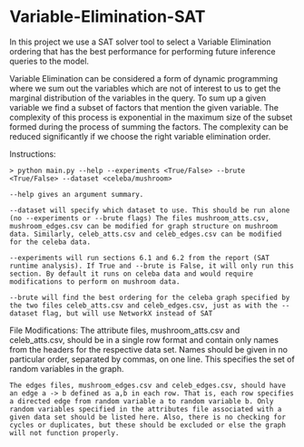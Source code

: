 # Variable-Elimination-SAT

In this project we use a SAT solver tool to select a Variable Elimination ordering that has the best performance for performing future inference queries to the model.

Variable Elimination can be considered a form of dynamic programming where we sum out the variables which are not of interest to us to get the marginal distribution of the variables in the query.  To sum up a given variable we find a subset of factors that mention the given variable. The complexity of this process is exponential in the maximum size of the subset formed during the process of summing the factors.  The complexity can be reduced significantly if we choose the right variable elimination order. 

Instructions:

	> python main.py --help --experiments <True/False> --brute <True/False> --dataset <celeba/mushroom>

	--help gives an argument summary.

	--dataset will specify which dataset to use. This should be run alone (no --experiments or --brute flags) The files mushroom_atts.csv, mushroom_edges.csv can be modified for graph structure on mushroom data. Similarly, celeb_atts.csv and celeb_edges.csv can be modified for the celeba data.

	--experiments will run sections 6.1 and 6.2 from the report (SAT runtime analysis). If True and --brute is False, it will only run this section. By default it runs on celeba data and would require modifications to perform on mushroom data.

	--brute will find the best ordering for the celeba graph specified by the two files celeb_atts.csv and celeb_edges.csv, just as with the --dataset flag, but will use NetworkX instead of SAT

File Modifications:
	The attribute files, mushroom_atts.csv and celeb_atts.csv, should be in a single row format and contain only names from the headers for the respective data set. Names should be given in no particular order, separated by commas, on one line. This specifies the set of random variables in the graph.

	The edges files, mushroom_edges.csv and celeb_edges.csv, should have an edge a -> b defined as a,b in each row. That is, each row specifies a directed edge from random variable a to random variable b. Only random variables specified in the attributes file associated with a given data set should be listed here. Also, there is no checking for cycles or duplicates, but these should be excluded or else the graph will not function properly. 
